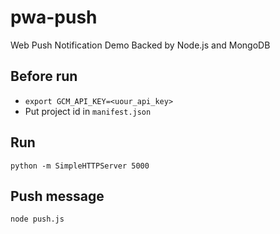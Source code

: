 # pwa-push
Web Push Notification Demo Backed by Node.js and MongoDB

## Before run

* `export GCM_API_KEY=<uour_api_key>` 
* Put project id in `manifest.json`

## Run 
`python -m SimpleHTTPServer 5000`

## Push message
`node push.js`